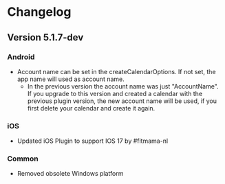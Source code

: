 # Changelog

## Version 5.1.7-dev

### Android
- Account name can be set in the createCalendarOptions. If not set, the app name will used as account name.
  - In the previous version the account name was just "AccountName". If you upgrade to this version and created a calendar with the previous plugin version, the new account name will be used, if you first delete your calendar and create it again.

### iOS
- Updated iOS Plugin to support IOS 17 by #fitmama-nl

### Common
- Removed obsolete Windows platform